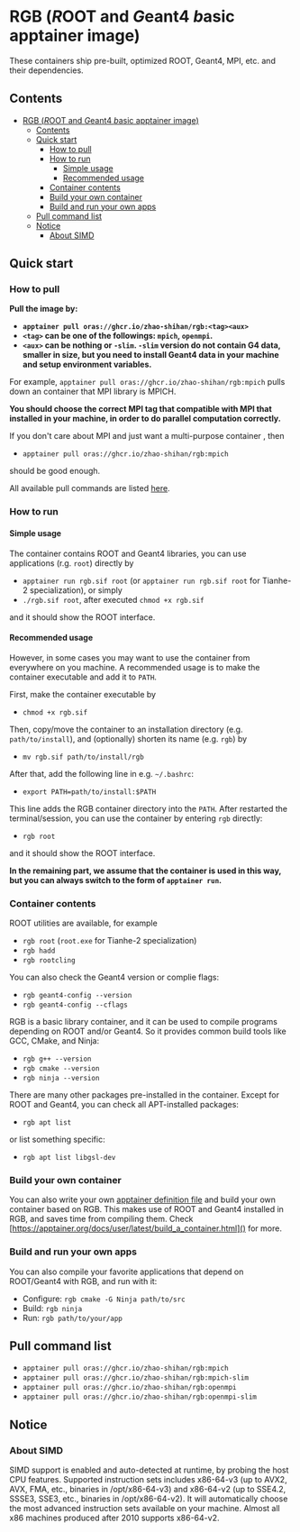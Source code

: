 # RGB (*R*OOT and *G*eant4 *b*asic apptainer image)

These containers ship pre-built, optimized ROOT, Geant4, MPI, etc. and their dependencies.

## Contents

- [RGB (*R*OOT and *G*eant4 *b*asic apptainer image)](#rgb-root-and-geant4-basic-apptainer-image)
  - [Contents](#contents)
  - [Quick start](#quick-start)
    - [How to pull](#how-to-pull)
    - [How to run](#how-to-run)
      - [Simple usage](#simple-usage)
      - [Recommended usage](#recommended-usage)
    - [Container contents](#container-contents)
    - [Build your own container](#build-your-own-container)
    - [Build and run your own apps](#build-and-run-your-own-apps)
  - [Pull command list](#pull-command-list)
  - [Notice](#notice)
    - [About SIMD](#about-simd)

## Quick start

### How to pull

**Pull the image by:**

- **`apptainer pull oras://ghcr.io/zhao-shihan/rgb:<tag><aux>`**
- **`<tag>` can be one of the followings: `mpich`, `openmpi`.**
- **`<aux>` can be nothing or `-slim`. `-slim` version do not contain G4 data, smaller in size, but you need to install Geant4 data in your machine and setup environment variables.**

For example, `apptainer pull oras://ghcr.io/zhao-shihan/rgb:mpich` pulls down an container that MPI library is MPICH.

**You should choose the correct MPI tag that compatible with MPI that installed in your machine, in order to do parallel computation correctly.** 

If you don't care about MPI and just want a multi-purpose container , then

- `apptainer pull oras://ghcr.io/zhao-shihan/rgb:mpich`

should be good enough.

All available pull commands are listed [here](#pull-command-list).

### How to run

#### Simple usage

The container contains ROOT and Geant4 libraries, you can use applications (r.g. `root`) directly by

- `apptainer run rgb.sif root` (or `apptainer run rgb.sif root` for Tianhe-2 specialization), or simply
- `./rgb.sif root`, after executed `chmod +x rgb.sif`

and it should show the ROOT interface. 

#### Recommended usage

However, in some cases you may want to use the container from everywhere on you machine.
A recommended usage is to make the container executable and add it to `PATH`.

First, make the container executable by

- `chmod +x rgb.sif`

Then, copy/move the container to an installation directory (e.g. `path/to/install`), and (optionally) shorten its name (e.g. `rgb`) by

- `mv rgb.sif path/to/install/rgb`

After that, add the following line in e.g. `~/.bashrc`:

- `export PATH=path/to/install:$PATH`

This line adds the RGB container directory into the `PATH`.
After restarted the terminal/session, you can use the container by entering `rgb` directly:

- `rgb root`
  
and it should show the ROOT interface.

**In the remaining part, we assume that the container is used in this way, but you can always switch to the form of `apptainer run`.**

### Container contents

ROOT utilities are available, for example

- `rgb root` (`root.exe` for Tianhe-2 specialization)
- `rgb hadd`
- `rgb rootcling`

You can also check the Geant4 version or complie flags:

- `rgb geant4-config --version`
- `rgb geant4-config --cflags`

RGB is a basic library container, and it can be used to compile programs depending on ROOT and/or Geant4.
So it provides common build tools like GCC, CMake, and Ninja:

- `rgb g++ --version`
- `rgb cmake --version`
- `rgb ninja --version`

There are many other packages pre-installed in the container.
Except for ROOT and Geant4, you can check all APT-installed packages:

- `rgb apt list`

or list something specific:

- `rgb apt list libgsl-dev`

### Build your own container

You can also write your own [apptainer definition file](https://apptainer.org/docs/user/latest/definition_files.html) and build your own container based on RGB.
This makes use of ROOT and Geant4 installed in RGB, and saves time from compiling them.
Check [https://apptainer.org/docs/user/latest/build_a_container.html]() for more.

### Build and run your own apps

You can also compile your favorite applications that depend on ROOT/Geant4 with RGB, and run with it:

- Configure: `rgb cmake -G Ninja path/to/src`
- Build: `rgb ninja`
- Run: `rgb path/to/your/app`

## Pull command list

- `apptainer pull oras://ghcr.io/zhao-shihan/rgb:mpich`
- `apptainer pull oras://ghcr.io/zhao-shihan/rgb:mpich-slim`
- `apptainer pull oras://ghcr.io/zhao-shihan/rgb:openmpi`
- `apptainer pull oras://ghcr.io/zhao-shihan/rgb:openmpi-slim`

## Notice

### About SIMD

SIMD support is enabled and auto-detected at runtime, by probing the host CPU features. Supported instruction sets includes x86-64-v3 (up to AVX2, AVX, FMA, etc., binaries in /opt/x86-64-v3) and x86-64-v2 (up to SSE4.2, SSSE3, SSE3, etc., binaries in /opt/x86-64-v2).
It will automatically choose the most advanced instruction sets available on your machine. Almost all x86 machines produced after 2010 supports x86-64-v2.
